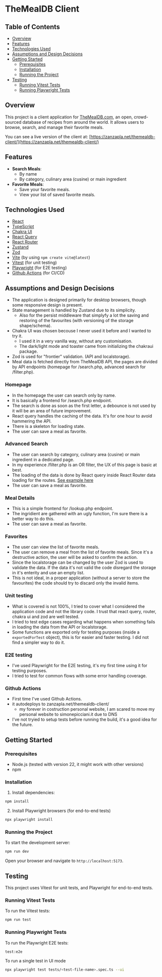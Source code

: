 # TheMealDB Client

## Table of Contents

- [Overview](#overview)
- [Features](#features)
- [Technologies Used](#technologies-used)
- [Assumptions and Design Decisions](#assumptions-and-design-decisions)
- [Getting Started](#getting-started)
  - [Prerequisites](#prerequisites)
  - [Installation](#installation)
  - [Running the Project](#running-the-project)
- [Testing](#testing)
  - [Running Vitest Tests](#running-vitest-tests)
  - [Running Playwright Tests](#running-playwright-tests)

## Overview

This project is a client application for [TheMealDB.com](https://www.themealdb.com/), an open, crowd-sourced database of recipes from around the world. It allows users to browse, search, and manage their favorite meals.

You can see a live version of the client at: [https://zanzapla.net/themealdb-client/](https://zanzapla.net/themealdb-client/)

## Features

- **Search Meals**:
  - By name
  - By category, culinary area (cusine) or main ingredient
- **Favorite Meals**:
  - Save your favorite meals.
  - View your list of saved favorite meals.

## Technologies Used

- [React](https://react.dev/)
- [TypeScript](https://www.typescriptlang.org/)
- [Chakra UI](https://chakra-ui.com/)
- [React Query](https://tanstack.com/query/latest)
- [React Router](https://reactrouter.com/)
- [Zustand](https://github.com/pmndrs/zustand)
- [Zod](https://zod.dev/)
- [Vite](https://vitejs.dev/) (by using `npm create vite@latest`)
- [Vitest](https://vitest.dev/) (for unit testing)
- [Playwright](https://playwright.dev/) (for E2E testing)
- [Github Actions](https://docs.github.com/en/actions) (for CI/CD)

## Assumptions and Design Decisions

- The application is designed primarily for desktop browsers, though some responsive design is present.
- State management is handled by Zustand due to its simplicity.
  - Also for the persist middleware that simplyfy a lot the saving and restoring of the favourites (with versioning of the storage shape/schema).
- Chakra UI was chosen becouse I never used it before and I wanted to try it.
  - I used it in a very vanilla way, without any customisation.
  - The dark/light mode and toaster came from initializing the chakraui package.
- Zod is used for "frontier" validation. (API and localstorage).
- Meal data is fetched directly from TheMealDB API, the pages are divided by API endpoints (homepage for /search.php, advanced search for /filter.php).

### Homepage

- In the homepage the user can search only by name.
- It is basically a frontend for /search.php endpoint.
- The search is done as soon as the first letter, a debounce is not used by it will be an area of future improvement.
- React query handles the caching of the data. It's for one hour to avoid hammering the API.
- There is a skeleton for loading state.
- The user can save a meal as favorite.

### Advanced Search

- The user can search by category, culinary area (cusine) or main ingredient in a dedicated page.
- In my experience /filter.php is an OR filter, the UX of this page is basic at best.
- The loading of the data is done by React query inside React Router data loading for the routes. [See example here](https://tanstack.com/router/latest/docs/framework/react/examples/basic-react-query-file-based)
- The user can save a meal as favorite.

### Meal Details

- This is a simple frontend for /lookup.php endpoint.
- The ingridient are gathered with an ugly function, I'm sure there is a better way to do this.
- The user can save a meal as favorite.

### Favorites

- The user can view the list of favorite meals.
- The user can remove a meal from the list of favorite meals. Since it's a destructive action, the user will be asked to confirm the action.
- Since the localstorage can be changed by the user Zod is used to validate the data. If the data it's not valid the code disregard the storage in it's enterity and use an empty list.
- This is not ideal, in a proper application (without a server to store the favourites) the code should try to discard only the invalid items.

### Unit testing

- What is covered is not 100%, I tried to cover what I considered the application code and not the library code. I trust that react query, router, chakra ui and zod are well tested.
- I tried to test edge cases regarding what happens when something fails in loading the data from the API or localstorage.
- Some functions are exported only for testing purposes (inside a `exportedForTest` object), this is for easier and faster testing. I did not find a simpler way to do it.

### E2E testing

- I've used Playwright for the E2E testing, it's my first time using it for testing purposes.
- I tried to test for common flows with some error handling coverage.

### Github Actions

- First time I've used Github Actions.
- it autodeploys to zanzapla.net/themealdb-client/ 
    - my forever in costruction personal website, I am scared to move my personal website to simonepicciani.it due to DNS
- I've not tryied to setup tests before running the build, it's a good idea for the future.


## Getting Started

### Prerequisites

- Node.js (tested with version 22, it might work with other versions)
- npm

### Installation

1. Install dependencies:

```bash
npm install
```

2. Install Playwright browsers (for end-to-end tests)

```bash
npx playwright install
```

### Running the Project

To start the development server:

```bash
npm run dev
```

Open your browser and navigate to `http://localhost:5173`.

## Testing

This project uses Vitest for unit tests, and Playwright for end-to-end tests.

### Running Vitest Tests

To run the Vitest tests:

```bash
npm run test
```

### Running Playwright Tests

To run the Playwright E2E tests:

```bash
test:e2e
```

To run a single test in UI mode

```bash
npx playwright test tests/<test-file-name>.spec.ts --ui
```
